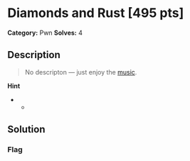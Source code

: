 # Diamonds and Rust [495 pts]

**Category:** Pwn
**Solves:** 4

## Description
>No descripton &mdash; just enjoy the [music](https://www.youtube.com/watch?v=IrVD0bP_ybg).

**Hint**
* -

## Solution

### Flag

